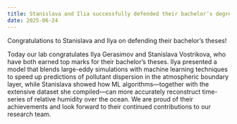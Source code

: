 ```yaml
---
title: Stanislava and Ilia successfully defended their bachelor’s degrees
date: 2025-06-24
---
```


Congratulations to Stanislava and Ilya on defending their bachelor’s theses!

<!--more-->

Today our lab congratulates Ilya Gerasimov and Stanislava Vostrikova, who have both earned top marks for their bachelor’s theses. Ilya presented a model that blends large-eddy simulations with machine learning techniques to speed up predictions of pollutant dispersion in the atmospheric boundary layer, while Stanislava showed how ML algorithms—together with the extensive dataset she compiled—can more accurately reconstruct time-series of relative humidity over the ocean. We are proud of their achievements and look forward to their continued contributions to our research team.